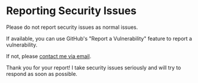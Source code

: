 # Reporting Security Issues

Please do not report security issues as normal issues.

If available, you can use GitHub's "Report a Vulnerability" feature to report a vulnerability.

If not, please [contact me via email](https://go.rafaelurben.ch/devmail).

Thank you for your report! I take security issues seriously and will try to respond as soon as possible.
